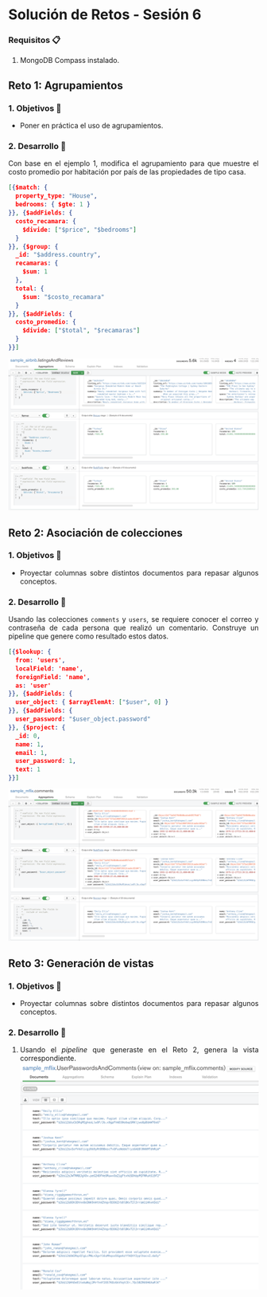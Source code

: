 # Solución de Retos - Sesión 6

### Requisitos :clipboard:

1. MongoDB Compass instalado.

## Reto 1: Agrupamientos

<div style="text-align: justify;">

### 1. Objetivos :dart: 

- Poner en práctica el uso de agrupamientos.

### 2. Desarrollo :rocket:

Con base en el ejemplo 1, modifica el agrupamiento para que muestre el costo promedio por habitación por país de las propiedades de tipo casa.

```json
[{$match: {
  property_type: "House",
  bedrooms: { $gte: 1 }
}}, {$addFields: {
  costo_recamara: { 
    $divide: ["$price", "$bedrooms"]
  }
}}, {$group: {
  _id: "$address.country",
  recamaras: {
    $sum: 1
  },
  total: {
    $sum: "$costo_recamara"
  }
}}, {$addFields: {
  costo_promedio: {
    $divide: ["$total", "$recamaras"]
  }
}}]
```
![sesion6_reto1_p1](screenshots/sesion6_reto1_p1.png)

## Reto 2: Asociación de colecciones

<div style="text-align: justify;">

### 1. Objetivos :dart: 

- Proyectar columnas sobre distintos documentos para repasar algunos conceptos.

### 2. Desarrollo :rocket:

Usando las colecciones `comments` y `users`, se requiere conocer el correo y contraseña de cada persona que realizó un comentario. Construye un pipeline que genere como resultado estos datos.
```json
[{$lookup: {
  from: 'users',
  localField: 'name',
  foreignField: 'name',
  as: 'user'
}}, {$addFields: {
  user_object: { $arrayElemAt: ["$user", 0] }
}}, {$addFields: {
  user_password: "$user_object.password"
}}, {$project: {
  _id: 0,
  name: 1,
  email: 1,
  user_password: 1,
  text: 1
}}]
```
![sesion6_reto2_p1](screenshots/sesion6_reto2_p1.png)

## Reto 3: Generación de vistas

<div style="text-align: justify;">

### 1. Objetivos :dart: 

- Proyectar columnas sobre distintos documentos para repasar algunos conceptos.

### 2. Desarrollo :rocket:

1. Usando el *pipeline* que generaste en el Reto 2, genera la vista correspondiente.
![sesion6_reto3_p1](screenshots/sesion6_reto3_p1.png)